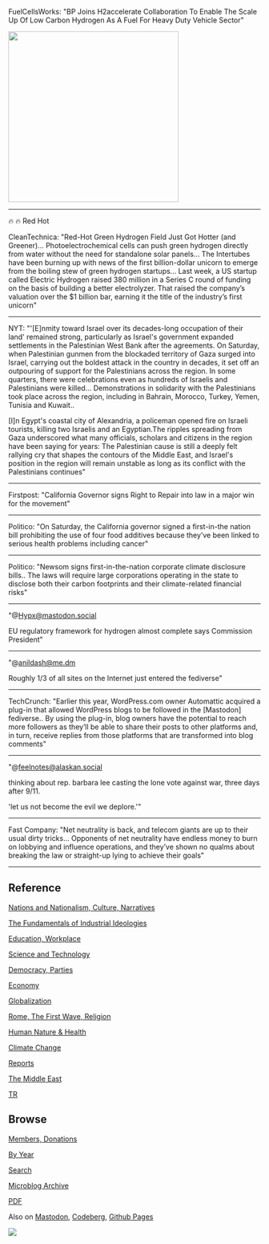 
FuelCellsWorks: "BP Joins H2accelerate Collaboration To Enable The
Scale Up Of Low Carbon Hydrogen As A Fuel For Heavy Duty Vehicle
Sector"

<img width='340' src='https://s3.eu-central-2.wasabisys.com/mastodonworld/media_attachments/files/111/211/085/423/229/594/small/af5bfd12c69bb747.png'/> 

---

🔥 🔥  Red Hot

CleanTechnica: "Red-Hot Green Hydrogen Field Just Got Hotter (and
Greener)...  Photoelectrochemical cells can push green hydrogen
directly from water without the need for standalone solar
panels... The Intertubes have been burning up with news of the first
billion-dollar unicorn to emerge from the boiling stew of green
hydrogen startups... Last week, a US startup called Electric Hydrogen
raised 380 million in a Series C round of funding on the basis of
building a better electrolyzer.  That raised the company’s valuation
over the $1 billion bar, earning it the title of the industry’s first
unicorn"

---

NYT: "'[E]nmity toward Israel over its decades-long occupation of
their land' remained strong, particularly as Israel's government
expanded settlements in the Palestinian West Bank after the
agreements. On Saturday, when Palestinian gunmen from the blockaded
territory of Gaza surged into Israel, carrying out the boldest attack
in the country in decades, it set off an outpouring of support for the
Palestinians across the region. In some quarters, there were
celebrations even as hundreds of Israelis and Palestinians were
killed... Demonstrations in solidarity with the Palestinians took
place across the region, including in Bahrain, Morocco, Turkey, Yemen,
Tunisia and Kuwait..

[I]n Egypt's coastal city of Alexandria, a policeman opened fire on
Israeli tourists, killing two Israelis and an Egyptian.The ripples
spreading from Gaza underscored what many officials, scholars and
citizens in the region have been saying for years: The Palestinian
cause is still a deeply felt rallying cry that shapes the contours of
the Middle East, and Israel's position in the region will remain
unstable as long as its conflict with the Palestinians continues"

---

Firstpost: "California Governor signs Right to Repair into law in a
major win for the movement"

---

Politico: "On Saturday, the California governor signed a first-in-the
nation bill prohibiting the use of four food additives because they’ve
been linked to serious health problems including cancer"

---

Politico: "Newsom signs first-in-the-nation corporate climate
disclosure bills.. The laws will require large corporations operating
in the state to disclose both their carbon footprints and their
climate-related financial risks"

---

"@Hypx@mastodon.social

EU regulatory framework for hydrogen almost complete says Commission President"

---

"@anildash@me.dm

Roughly 1/3 of all sites on the Internet just entered the fediverse"

---

TechCrunch: "Earlier this year, WordPress.com owner Automattic
acquired a plug-in that allowed WordPress blogs to be followed in the
[Mastodon] fediverse.. By using the plug-in, blog owners have the
potential to reach more followers as they’ll be able to share their
posts to other platforms and, in turn, receive replies from those
platforms that are transformed into blog comments"

---

"@feelnotes@alaskan.social

thinking about rep. barbara lee casting the lone vote against war,
three days after 9/11.

'let us not become the evil we deplore.'"

---

Fast Company: "Net neutrality is back, and telecom giants are up to
their usual dirty tricks... Opponents of net neutrality have endless
money to burn on lobbying and influence operations, and they’ve shown
no qualms about breaking the law or straight-up lying to achieve their
goals"

---

## Reference

[Nations and Nationalism, Culture, Narratives](0119/2013/02/nations-and-nationalism.html)

[The Fundamentals of Industrial Ideologies](0119/2011/04/fundamentals-of-industrial-ideologies.html)

[Education, Workplace](0119/2017/09/education-workplace.html)

[Science and Technology](0119/2018/09/science-technology.html)

[Democracy, Parties](0119/2016/11/democracy.html)

[Economy](2021/01/economy.html)

[Globalization](0119/2018/09/globalization.html)

[Rome, The First Wave, Religion](0119/2017/12/rome.html)

[Human Nature & Health](2020/07/human-nature.html)

[Climate Change](2022/01/climate.html)

[Reports](2021/01/reports.html)

[The Middle East](0119/2019/07/middleeast.html)

[TR](../tr/index.html)

## Browse

[Members, Donations](2022/08/members.html)

[By Year](years.html)

[Search](search.html)

[Microblog Archive](mbl/index.html)

[PDF](https://drive.google.com/uc?export=view&id=1FSi-1MnqXVq_PVTEXzzflwN8-7h92N_R)

Also on 
[Mastodon](https://fosstodon.org/@muratk5n),
[Codeberg](https://muratk5n.codeberg.page/en/),
[Github Pages](https://muratk5n.github.io/thirdwave/en/)

<img src='https://drive.google.com/uc?export=view&id=1zsIeciFSvlr-sWB84Tc0mfZ_NYqn9VQx'/> 
